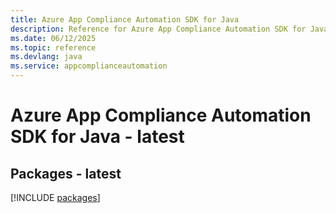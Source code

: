 ```yaml
---
title: Azure App Compliance Automation SDK for Java
description: Reference for Azure App Compliance Automation SDK for Java
ms.date: 06/12/2025
ms.topic: reference
ms.devlang: java
ms.service: appcomplianceautomation
---
```

# Azure App Compliance Automation SDK for Java - latest
## Packages - latest
[!INCLUDE [packages](app-compliance-automation-index.md)]